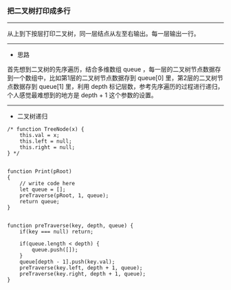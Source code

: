 ### 把二叉树打印成多行

---

从上到下按层打印二叉树，同一层结点从左至右输出。每一层输出一行。

---

* 思路

首先想到二叉树的先序遍历，结合多维数组 queue ，每一层的二叉树节点数据存到一个数组中，比如第1层的二叉树节点数据存到 queue[0] 里，第2层的二叉树节点数据存到 queue[1] 里，利用 depth 标记层数，参考先序遍历的过程进行递归，个人感觉最难想到的地方是 depth + 1 这个参数的设置。

---

* 二叉树递归

``` JS
/* function TreeNode(x) {
    this.val = x;
    this.left = null;
    this.right = null;
} */


function Print(pRoot)
{
    // write code here
    let queue = [];
    preTraverse(pRoot, 1, queue);
    return queue;
}


function preTraverse(key, depth, queue) {
    if(key === null) return;
    
    if(queue.length < depth) {
        queue.push([]);
    }
    queue[depth - 1].push(key.val);
    preTraverse(key.left, depth + 1, queue);
    preTraverse(key.right, depth + 1, queue);
}
```

